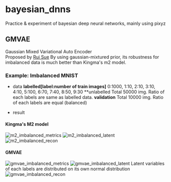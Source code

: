 # bayesian_dnns
Practice &amp; experiment of bayesian deep neural networks, mainly using pixyz
## GMVAE  
Gaussian Mixed Variational Auto Encoder  
Proposed by [Rui Sue](http://ruishu.io/2016/12/25/gmvae/)
By using gaussian-mixtured prior, its robustness for imbalanced data is much better than Kingma's m2 model.
### Example: Imbalanced MNIST
- data
**labelled[label:number of train images]** 0:1000, 1:10, 2:10, 3:10, 4:10, 5:100, 6:70, 7:40, 8:50, 9:30
**unlabelled Total 50000 img. Ratio of each labels are same as labelled data.
**validation** Total 10000 img. Ratio of each labels are equal (balanced)

- result
#### Kingma's M2 model
![m2_imbalanced_metrics](results/gmvae_imbalanced_mnist/m2_metrics.png)
![m2_imbalanced_latent](results/gmvae_imbalanced_mnist/m2_metrics.png)
![m2_imbalanced_recon](results/gmvae_imbalanced_mnist/m2_recon.png)

#### GMVAE
![gmvae_imbalanced_metrics](results/gmvae_imbalanced_mnist/gmvae_metrics.png)
![gmvae_imbalanced_latent](results/gmvae_imbalanced_mnist/gmvae_metrics.png)
Latent variables of each labels are distributed on its own normal distribution 
![gmvae_imbalanced_recon](results/gmvae_imbalanced_mnist/gmvae_metrics.png)


